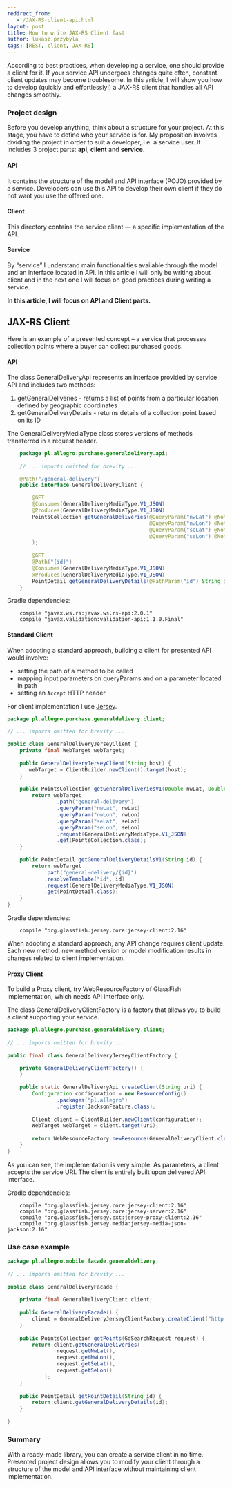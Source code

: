 ```yaml
---
redirect_from:
   - /JAX-RS-client-api.html
layout: post
title: How to write JAX-RS Client fast
author: lukasz.przybyla
tags: [REST, client, JAX-RS]
---
```

According to best practices, when developing a service, one should provide a client for it. 
If your service API undergoes changes quite often, constant client updates may become troublesome. 
In this article, I will show you how to develop (quickly and effortlessly!) a JAX-RS client that handles all API changes smoothly. 


### Project design
Before you develop anything, think about a structure for your project. At this stage, you have to define who your service is for. 
My proposition involves dividing the project in order to suit a developer, i.e. a service user. 
It includes 3 project parts: **api**, **client** and **service**.

#### API
It contains the structure of the model and API interface (POJO) provided by a service. 
Developers can use this API to develop their own client if they do not want you use the offered one. 

#### Client
This directory contains the service client — a specific implementation of the API. 

#### Service
By “service” I understand main functionalities available through the model and an interface located in API. 
In this article I will only be writing about client and in the next one I will focus on good practices during writing a service. 

**In this article, I will focus on API and Client parts.**

## JAX-RS Client
Here is an example of a presented concept – a service that processes collection points where a buyer can collect purchased goods. 

#### API
The class GeneralDeliveryApi represents an interface provided by service API and includes two methods:

  1. getGeneralDeliveries - returns a list of points from a particular location defined by geographic coordinates
  2. getGeneralDeliveryDetails - returns details of a collection point based on its ID

The GeneralDeliveryMediaType class stores versions of methods transferred in a request header.

```java
    package pl.allegro.purchase.generaldelivery.api;
 
    // ... imports omitted for brevity ...

    @Path("/general-delivery")
    public interface GeneralDeliveryClient {

        @GET
        @Consumes(GeneralDeliveryMediaType.V1_JSON)
        @Produces(GeneralDeliveryMediaType.V1_JSON)
        PointsCollection getGeneralDeliveries(@QueryParam("nwLat") @NotNull Double nwLat,
                                              @QueryParam("nwLon") @NotNull Double nwLon,
                                              @QueryParam("seLat") @NotNull Double seLat,
                                              @QueryParam("seLon") @NotNull Double seLon
        );
 
        @GET
        @Path("{id}")
        @Consumes(GeneralDeliveryMediaType.V1_JSON)
        @Produces(GeneralDeliveryMediaType.V1_JSON)
        PointDetail getGeneralDeliveryDetails(@PathParam("id") String id);
    }
```

Gradle dependencies:

```
    compile "javax.ws.rs:javax.ws.rs-api:2.0.1"
    compile "javax.validation:validation-api:1.1.0.Final"
```

#### Standard Client
When adopting a standard approach, building a client for presented API would involve:

  - setting the path of a method to be called
  - mapping input parameters on queryParams and on a parameter located in path
  - setting an `Accept` HTTP header
  
For client implementation I use [Jersey](https://jersey.java.net/).

```java
package pl.allegro.purchase.generaldelivery.client;
 
// ... imports omitted for brevity ...

public class GeneralDeliveryJerseyClient {
    private final WebTarget webTarget;
 
    public GeneralDeliveryJerseyClient(String host) {
       webTarget = ClientBuilder.newClient().target(host);
    }
 
    public PointsCollection getGeneralDeliveriesV1(Double nwLat, Double nwLon, Double seLat, Double seLon) {
        return webTarget
                .path("general-delivery")
                .queryParam("nwLat", nwLat)
                .queryParam("nwLon", nwLon)
                .queryParam("seLat", seLat)
                .queryParam("seLon", seLon)
                .request(GeneralDeliveryMediaType.V1_JSON)
                .get(PointsCollection.class);
    }
 
    public PointDetail getGeneralDeliveryDetailsV1(String id) {
        return webTarget
            .path("general-delivery/{id}")
            .resolveTemplate("id", id)
            .request(GeneralDeliveryMediaType.V1_JSON)
            .get(PointDetail.class);
    }
}
```

Gradle dependencies:

```
    compile "org.glassfish.jersey.core:jersey-client:2.16"
```

When adopting a standard approach, any API change requires client update. 
Each new method, new method version or model modification results in changes related to client implementation.

#### Proxy Client
To build a Proxy client, try WebResourceFactory of GlassFish implementation, which needs API interface only. 

The class GeneralDeliveryClientFactory is a factory that allows you to build a client supporting your service. 

```java
package pl.allegro.purchase.generaldelivery.client;
 
// ... imports omitted for brevity ...
 
public final class GeneralDeliveryJerseyClientFactory {

    private GeneralDeliveryClientFactory() {
    }
 
    public static GeneralDeliveryApi createClient(String uri) {
        Configuration configuration = new ResourceConfig()
                .packages("pl.allegro")
                .register(JacksonFeature.class);
 
        Client client = ClientBuilder.newClient(configuration);
        WebTarget webTarget = client.target(uri);
 
        return WebResourceFactory.newResource(GeneralDeliveryClient.class, webTarget);
    }
}
```

As you can see, the implementation is very simple. As parameters, a client accepts the service URI. 
The client is entirely built upon delivered API interface.

Gradle dependencies:

```
    compile "org.glassfish.jersey.core:jersey-client:2.16"
    compile "org.glassfish.jersey.core:jersey-server:2.16"
    compile "org.glassfish.jersey.ext:jersey-proxy-client:2.16"
    compile "org.glassfish.jersey.media:jersey-media-json-jackson:2.16"
```

### Use case example

```java
package pl.allegro.mobile.facade.generaldelivery;
 
// ... imports omitted for brevity ...
 
public class GeneralDeliveryFacade {
 
    private final GeneralDeliveryClient client;
 
    public GeneralDeliveryFacade() {
        client = GeneralDeliveryJerseyClientFactory.createClient("http://localhost:8080");
    }
 
    public PointsCollection getPoints(GdSearchRequest request) {
        return client.getGeneralDeliveries(
                request.getNwLat(),
                request.getNwLon(),
                request.getSeLat(),
                request.getSeLon()
            );
    }
 
    public PointDetail getPointDetail(String id) {
        return client.getGeneralDeliveryDetails(id);
    }
 
}
```

### Summary
With a ready-made library, you can create a service client in no time. 
Presented project design allows you to modify your client through a structure of the model and API interface without maintaining client implementation.